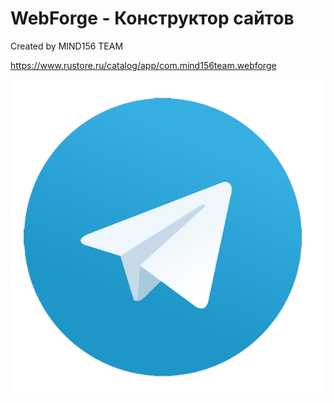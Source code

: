 # WebForge - Конструктор сайтов

Created by MIND156 TEAM

https://www.rustore.ru/catalog/app/com.mind156team.webforge

<img src="/pictures/telegram.png" alt="hi">
